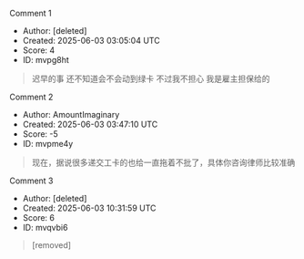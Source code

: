 Comment 1

- Author: [deleted]
- Created: 2025-06-03 03:05:04 UTC
- Score: 4
- ID: mvpg8ht

> 迟早的事 还不知道会不会动到绿卡 不过我不担心 我是雇主担保给的

Comment 2

- Author: AmountImaginary
- Created: 2025-06-03 03:47:10 UTC
- Score: -5
- ID: mvpme4y

> 现在，据说很多递交工卡的也给一直拖着不批了，具体你咨询律师比较准确

Comment 3

- Author: [deleted]
- Created: 2025-06-03 10:31:59 UTC
- Score: 6
- ID: mvqvbi6

> [removed]
